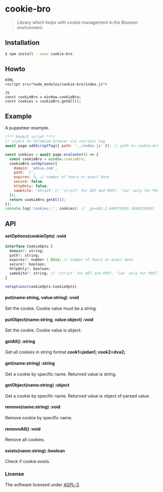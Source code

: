 # cookie-bro
> Library which helps with cookie management in the Browser environment.


## Installation
```bash
$ npm install --save cookie-bro
```

## Howto
```
HTML
<script src="node_modules/cookie-bro/index.js">

JS
const cookieBro = window.cookieBro;
const cookies = cookieBro.getAll();
```

## Example
A puppeteer example.

```js
/*** NodeJS script ***/
// inject to Chromium browser via <script> tag
await page.addScriptTag({ path: '../index.js' }); // path to cookie-bro file

const cookies = await page.evaluate(() => {
  const cookieBro = window.cookieBro;
  cookieBro.setOptions({
    domain: 'adsuu.com',
    path: '/',
    expires: 5, // number of hours or exact date
    secure: false,
    httpOnly: false,
    sameSite: 'strict' // 'strict' for GET and POST, 'lax' only for POST
  });
  return cookieBro.getAll();
});
console.log('cookies::', cookies); // _ga=GA1.2.686576916.1660229610; _gid=GA1.2.2130293818.1660229610; _gat=1
```



## API

#### setOptions(cookieOpts) :void
```js
interface CookieOpts {
  domain?: string;
  path?: string;
  expires?: number | Date; // number of hours or exact date
  secure?: boolean;
  httpOnly?: boolean;
  sameSite?: string; // 'strict' for GET and POST, 'lax' only for POST
}

setoptions(cookieOpts:CookieOpts)
```


#### put(name:string, value:string) :void
Set the cookie. Cookie value must be a string.

#### putObject(name:string, value:object) :void
Set the cookie. Cookie value is object.

#### getAll() :string
Get all cookies in string format **cook1=jedan1; cook2=dva2;**

#### get(name:string) :string
Get a cookie by specific name. Returned value is string.

#### getObject(name:string) :object
Get a cookie by specific name. Returned value is object of parsed value.

#### remove(name:string) :void
Remove cookie by specific name.

#### removeAll() :void
Remove all cookies.

#### exists(name:string) :boolean
Check if cookie exists.




### License
The software licensed under [AGPL-3](LICENSE).

